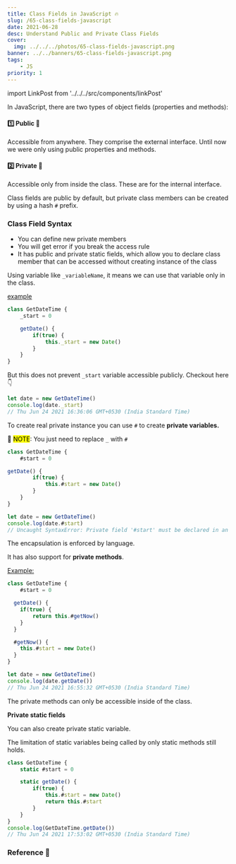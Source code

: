 ```yaml
---
title: Class Fields in JavaScript 🔥
slug: /65-class-fields-javascript
date: 2021-06-28
desc: Understand Public and Private Class Fields 
cover:
  img: ../../../photos/65-class-fields-javascript.png
banner: ../../banners/65-class-fields-javascript.png
tags:
    - JS
priority: 1
---
```


import LinkPost from '../../../src/components/linkPost'

<p><span class='first-letter'>I</span>n JavaScript, there are two types of object fields (properties and methods):</p>

#### 1️⃣ Public 👭
Accessible from anywhere. They comprise the external interface. Until now we were only using public properties and methods.

#### 2️⃣ Private 🔐
Accessible only from inside the class. These are for the internal interface.

Class fields are public by default, but private class members can be created by using a hash `#` prefix.

### Class Field Syntax

- You can define new private members
- You will get error if you break the access rule
- It has public and private static fields, which allow you to declare class member that can be accessed without creating instance of the class

Using variable like `_variableName`, it means we can use that variable only in the class.

<u>example</u>

```js
class GetDateTime {
	_start = 0

	getDate() {
		if(true) {
			this._start = new Date()
		}
	}
}
```

But this does not prevent `_start` variable accessible publicly. Checkout here 👇

```js
let date = new GetDateTime()
console.log(date._start) 
// Thu Jun 24 2021 16:36:06 GMT+0530 (India Standard Time)
```

To create real private instance you can use `#` to create **private variables.**

📝 <mark>NOTE</mark>: You just need to replace `_` with `#`

```js
class GetDateTime {
	#start = 0

getDate() {
		if(true) {
			this.#start = new Date()
		}
	}
}

let date = new GetDateTime()
console.log(date.#start) 
// Uncaught SyntaxError: Private field '#start' must be declared in an enclosing class
```

The encapsulation is enforced by language. 

It has also support for **private methods**.

<u>Example:</u>

```js
class GetDateTime {
	#start = 0

  getDate() {
  	if(true) {
  		return this.#getNow()
  	}
  }

  #getNow() {
  	this.#start = new Date()
  }
}

let date = new GetDateTime()
console.log(date.getDate()) 
// Thu Jun 24 2021 16:55:32 GMT+0530 (India Standard Time)
```

The private methods can only be accessible inside of the class.

**Private static fields**

You can also create private static variable.

The limitation of static variables being called by only static methods still holds.

```js
class GetDateTime {
	static #start = 0

    static getDate() {
  	    if(true) {
  	        this.#start = new Date()
            return this.#start
  	    }
    }
}
console.log(GetDateTime.getDate()) 
// Thu Jun 24 2021 17:53:02 GMT+0530 (India Standard Time)
```

### Reference 🧐

<LinkPost href="https://developer.mozilla.org/en-US/docs/Web/JavaScript/Reference/Classes/Private_class_fields" name="Private Class Fields" />
